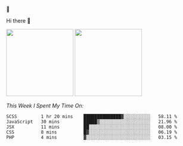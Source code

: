
🚀 


Hi there 👋

<!--
**BambuTeam/BambuTeam** is a ✨ _special_ ✨ repository because its `README.md` (this file) appears on your GitHub profile.

Here are some ideas to get you started:

- 🔭 I’m currently working on ...
- 🌱 I’m currently learning ...
- 👯 I’m looking to collaborate on ...
- 🤔 I’m looking for help with ...
- 💬 Ask me about ...
- 📫 How to reach me: ...
- 😄 Pronouns: ...
- ⚡ Fun fact: ...
-->

<img height="180em" src="https://github-readme-stats.vercel.app/api?username=BambuTeam&show_icons=true&hide_border=true&&count_private=true&include_all_commits=true&theme=dark" />


<img height="180em" src="https://github-readme-stats.vercel.app/api/top-langs/?username=BambuTeam&layout=compact&theme=dark" />





*This Week I Spent My Time On:*
<!--START_SECTION:waka-->
```text
SCSS         1 hr 20 mins    ██████████████▓░░░░░░░░░░   58.11 % 
JavaScript   30 mins         █████▒░░░░░░░░░░░░░░░░░░░   21.96 % 
JSX          11 mins         ██░░░░░░░░░░░░░░░░░░░░░░░   08.00 % 
CSS          8 mins          █▓░░░░░░░░░░░░░░░░░░░░░░░   06.19 % 
PHP          4 mins          ▓░░░░░░░░░░░░░░░░░░░░░░░░   03.15 % 
```
<!--END_SECTION:waka-->
